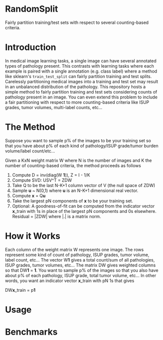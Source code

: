 # RandomSplit
Fairly partition training/test sets with respect to several counting-based criteria.

# Introduction
In medical image learning tasks, a single image can have several annotated types of pathology present. This contrasts with learning tasks where each example is paired with a single annotation (e.g. class label) where a method like sklearn's `train_test_split` can fairly partition training and test splits. Carelessly partitioning medical images into a training and test set may result in an unbalanced distribution of the pathology. This repository hosts a simple method to fairly partition training and test sets considering counts of pathology present in an image. You can even extend this problem to include a fair partitioning with respect to more counting-based criteria like ISUP grades, tumor volumes, multi-label counts, etc...

# The Method
Suppose you want to sample p% of the images to be your training set so that you have about p% of each kind of pathology/ISUP grade/tumor burden volume/label count/etc...

Given a KxN weight matrix W where N is the number of images and K the number of counting-based criteria, the method proceeds as follows
1. Compute D = inv(diag(W **1**)), Z = I - 1/K
2. Compute SVD: USV^T = ZDW
3. Take Q to be the last N-K+1 column vector of V (the null space of ZDW)
4. Sample **u** ~ N(0,1) where **u** is an N-K+1 dimensional real vector.
5. Compute **x** = Q**u**
6. Take the largest pN components of **x** to be your training set.
7. Optional: A goodness-of-fit can be computed from the indicator vector **x**_train with 1s in place of the largest pN components and 0s elsewhere. Residual = |ZDW| where |.| is a matrix norm.

# How it Works
Each column of the weight matrix W represents one image. The rows represent some kind of count of pathology, ISUP grades, tumor volume, label count, etc... The vector W**1** gives a total count/sum of all pathologies, ISUP grades, tumor volumes, etc... The matrix DW gives weighted columns so that DW**1** = **1**. You want to sample p% of the images so that you also have about p% of each pathology, ISUP grade, total tumor volume, etc... In other words, you want an indicator vector **x**_train with pN 1s that gives

DW**x**_train = p**1**

# Usage

# Benchmarks
